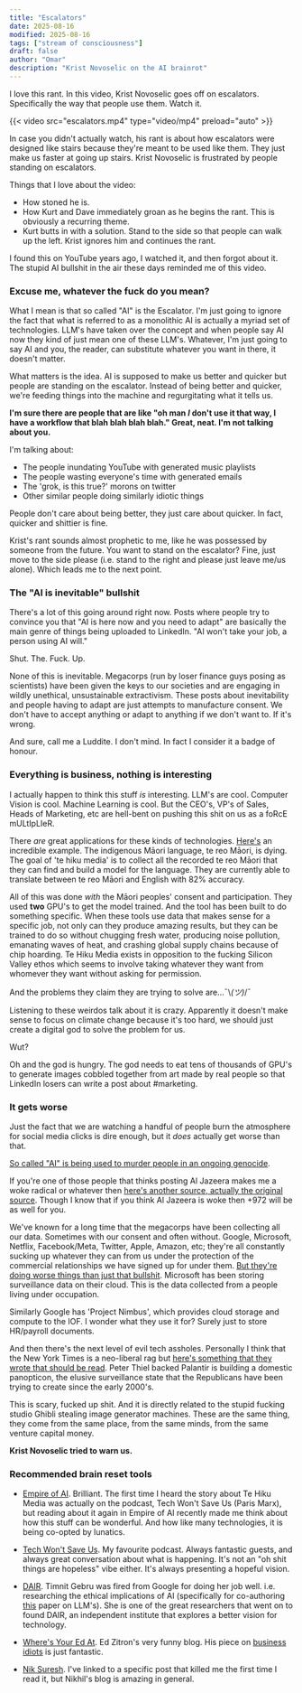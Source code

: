 ```yaml
---
title: "Escalators"
date: 2025-08-16
modified: 2025-08-16
tags: ["stream of consciousness"]
draft: false
author: "Omar"
description: "Krist Novoselic on the AI brainrot"
---
```


I love this rant. In this video, Krist Novoselic goes off on escalators. Specifically the way that people use them. Watch it. 

{{< video src="escalators.mp4" type="video/mp4" preload="auto" >}}

In case you didn't actually watch, his rant is about how escalators were designed like stairs because they're meant to be used like them. They just make us faster at going up stairs. Krist Novoselic is frustrated by people standing on escalators. 

Things that I love about the video:

- How stoned he is.
- How Kurt and Dave immediately groan as he begins the rant. This is obviously a recurring theme.
- Kurt butts in with a solution. Stand to the side so that people can walk up the left. Krist ignores him and continues the rant.

I found this on YouTube years ago, I watched it, and then forgot about it. The stupid AI bullshit in the air these days reminded me of this video.

### Excuse me, whatever the fuck do you mean?

What I mean is that so called "AI" is the Escalator. I'm just going to ignore the fact that what is referred to as a monolithic AI is actually a myriad set of technologies. LLM's have taken over the concept and when people say AI now they kind of just mean one of these LLM's. Whatever, I'm just going to say AI and you, the reader, can substitute whatever you want in there, it doesn't matter.

What matters is the idea. AI is supposed to make us better and quicker but people are standing on the escalator. Instead of being better and quicker, we're feeding things into the machine and regurgitating what it tells us.

**I'm sure there are people that are like "oh man _I_ don't use it that way, I have a workflow that blah blah blah blah." Great, neat. I'm not talking about you.**

I'm talking about:
- The people inundating YouTube with generated music playlists
- The people wasting everyone's time with generated emails
- The 'grok, is this true?' morons on twitter
- Other similar people doing similarly idiotic things

People don't care about being better, they just care about quicker. In fact, quicker and shittier is fine. 

Krist's rant sounds almost prophetic to me, like he was possessed by someone from the future. You want to stand on the escalator? Fine, just move to the side please (i.e. stand to the right and please just leave me/us alone). Which leads me to the next point.

### The "AI is inevitable" bullshit

There's a lot of this going around right now. Posts where people try to convince you that "AI is here now and you need to adapt" are basically the main genre of things being uploaded to LinkedIn. "AI won't take your job, a person using AI will."

Shut. The. Fuck. Up.

None of this is inevitable. Megacorps (run by loser finance guys posing as scientists) have been given the keys to our societies and are engaging in wildly unethical, unsustainable extractivism. These posts about inevitability and people having to adapt are just attempts to manufacture consent. We don't have to accept anything or adapt to anything if we don't want to. If it's wrong.

And sure, call me a Luddite. I don't mind. In fact I consider it a badge of honour.

### Everything is business, nothing is interesting

I actually happen to think this stuff _is_ interesting. LLM's are cool. Computer Vision is cool. Machine Learning is cool. But the CEO's, VP's of Sales, Heads of Marketing, etc are hell-bent on pushing this shit on us as a foRcE mULtIpLIeR.

There _are_ great applications for these kinds of technologies. [Here's](https://tehiku.nz/te-hiku-tech/papa-reo/) an incredible example. The indigenous Māori language, te reo Māori, is dying. The goal of 'te hiku media' is to collect all the recorded te reo Māori that they can find and build a model for the language. They are currently able to translate between te reo Māori and English with 82% accuracy.

All of this was done _with_ the Māori peoples' consent and participation. They used **two** GPU's to get the model trained. And the tool has been built to do something specific. When these tools use data that makes sense for a specific job, not only can they produce amazing results, but they can be trained to do so without chugging fresh water, producing noise pollution, emanating waves of heat, and crashing global supply chains because of chip hoarding. Te Hiku Media exists in opposition to the fucking Silicon Valley ethos which seems to involve taking whatever they want from whomever they want without asking for permission. 

And the problems they claim they are trying to solve are...¯\\_(ツ)_/¯ 

Listening to these weirdos talk about it is crazy. Apparently it doesn't make sense to focus on climate change because it's too hard, we should just create a digital god to solve the problem for us. 

Wut?

Oh and the god is hungry. The god needs to eat tens of thousands of GPU's to generate images cobbled together from art made by real people so that LinkedIn losers can write a post about #marketing.

### It gets worse

Just the fact that we are watching a handful of people burn the atmosphere for social media clicks is dire enough, but it _does_ actually get worse than that.

[So called "AI" is being used to murder people in an ongoing genocide](https://www.aljazeera.com/news/2024/4/4/ai-assisted-genocide-israel-reportedly-used-database-for-gaza-kill-lists).

If you're one of those people that thinks posting Al Jazeera makes me a woke radical or whatever then [here's another source, actually the original source](
https://www.972mag.com/lavender-ai-israeli-army-gaza/). Though I know that if you think Al Jazeera is woke then +972 will be as well for you.

We've known for a long time that the megacorps have been collecting all our data. Sometimes with our consent and often without. Google, Microsoft, Netflix, Facebook/Meta, Twitter, Apple, Amazon, etc; they're all constantly sucking up whatever they can from us under the protection of the commercial relationships we have signed up for under them. [But they're doing worse things than just that bullshit](https://www.972mag.com/microsoft-8200-intelligence-surveillance-cloud-azure/). Microsoft has been storing surveillance data on their cloud. This is the data collected from a people living under occupation.

Similarly Google has 'Project Nimbus', which provides cloud storage and compute to the IOF. I wonder what they use it for? Surely just to store HR/payroll documents.

And then there's the next level of evil tech assholes. Personally I think that the New York Times is a neo-liberal rag but [here's something that they wrote that should be read](https://www.nytimes.com/2025/05/30/technology/trump-palantir-data-americans.html). Peter Thiel backed Palantir is building a domestic panopticon, the elusive surveillance state that the Republicans have been trying to create since the early 2000's.

This is scary, fucked up shit. And it is directly related to the stupid fucking studio Ghibli stealing image generator machines. These are the same thing, they come from the same place, from the same minds, from the same venture capital money.

**Krist Novoselic tried to warn us.**

### Recommended brain reset tools

- [Empire of AI](https://karendhao.com/). Brilliant. The first time I heard the story about Te Hiku Media was actually on the podcast, Tech Won't Save Us (Paris Marx), but reading about it again in Empire of AI recently made me think about how this stuff can be wonderful. And how like many technologies, it is being co-opted by lunatics.

- [Tech Won't Save Us](https://www.techwontsave.us/). My favourite podcast. Always fantastic guests, and always great conversation about what is happening. It's not an "oh shit things are hopeless" vibe either. It's always presenting a hopeful vision.

- [DAIR](https://www.dair-institute.org/). Timnit Gebru was fired from Google for doing her job well. i.e. researching the ethical implications of AI (specifically for co-authoring [this](https://dl.acm.org/doi/10.1145/3442188.3445922) paper on LLM's). She is one of the great researchers that went on to found DAIR, an independent institute that explores a better vision for technology.

- [Where's Your Ed At](https://www.wheresyoured.at/). Ed Zitron's very funny blog. His piece on [business idiots](https://www.wheresyoured.at/the-era-of-the-business-idiot/) is just fantastic.

- [Nik Suresh](https://ludic.mataroa.blog/blog/i-will-fucking-piledrive-you-if-you-mention-ai-again/?ref=wheresyoured.at). I've linked to a specific post that killed me the first time I read it, but Nikhil's blog is amazing in general.